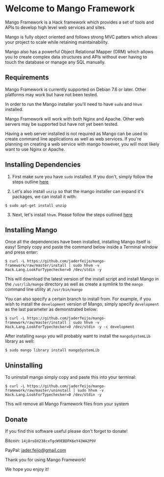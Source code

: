 Welcome to Mango Framework
====================================

Mango Framework is a Hack framework which provides a set of tools and APIs
to develop high level web services and sites.

Mango is fully object oriented and follows strong MVC patters which allows
your project to scale while retaining maintainability.

Mango also has a powerful Object Relational Mapper (ORM) which allows you
to create complex data structures and APIs without ever having to touch
the database or manage any SQL manually.

Requirements
------------------------------------
Mango Framework is currently supported on Debian 7.6 or later. Other
platforms may work but have not been tested.

In order to run the Mango installer you'll need to have `sudo` and
`hhvm` installed.

Mango Framework will work with both Nginx and Apache. Other web servers may
be supported but have not yet been tested.

Having a web server installed is not required as Mango can be used to create
command line applications as well as web services. If you're planning on
creating a web service with mango however, you will most likely want to use
Nginx or Apache.

Installing Dependencies
------------------------------------

1. First make sure you have `sudo` installed. If you don't, simply follow the steps outline [here](http://www.ducea.com/2006/05/18/install-sudo-on-debian/)
 
2. Let's also install `unzip` so that the mango installer can expand it's packages, we can install it with:

 `$ sudo apt-get install unzip`

3. Next, let's install `hhvm`. Please follow the steps outlined [here](https://github.com/facebook/hhvm/wiki/Prebuilt-Packages-on-Debian-7)

Installing Mango
------------------------------------

Once all the dependencies have been installed, installing Mango itself is easy!
Simply copy and paste the command below inside a Terminal window and press enter:

 `$ curl -L https://github.com/jaderfeijo/mango-framework/raw/master/install | sudo hhvm -v Hack.Lang.LookForTypechecker=0 /dev/stdin -y`

This will download the latest version of the install script and install Mango in the `/usr/lib/mango`
directory as well as create a symlink to the `mango` command line utility at `/usr/bin/mango`

You can also specify a certain branch to install from. For example, if you wish to install
the `development` version of Mango, simply specify `development` as the last parameter as
demonstrated below:

 `$ curl -L https://github.com/jaderfeijo/mango-framework/raw/master/install | sudo hhvm -v Hack.Lang.LookForTypechecker=0 /dev/stdin -y -c development`

After installing `mango` you will probably want to install the `mangoSystemLib` library
as well:

 `$ sudo mango library install mangoSystemLib`

Uninstalling
------------------------------------

To uninstall mango simply copy and paste this into your terminal:

 `$ curl -L https://github.com/jaderfeijo/mango-framework/raw/master/uninstall | sudo hhvm -v Hack.Lang.LookForTypechecker=0 /dev/stdin -y`

This will remove all Mango Framework files from your system

Donate
------------------------------------

If you find this software useful please don't forget to donate!

Bitcoin: `14j8rsDX238cxTgcW9EBDFK6eY43WA2P9V`

PayPal: jader.feijo@gmail.com

Thank you for using Mango Framework!

We hope you enjoy it!

